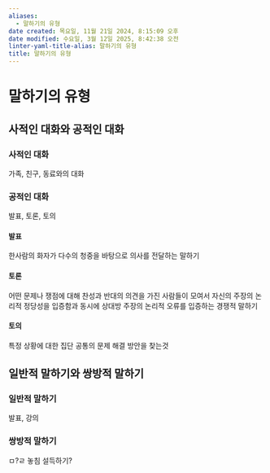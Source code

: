 ```yaml
---
aliases:
  - 말하기의 유형
date created: 목요일, 11월 21일 2024, 8:15:09 오후
date modified: 수요일, 3월 12일 2025, 8:42:38 오전
linter-yaml-title-alias: 말하기의 유형
title: 말하기의 유형
---
```


# 말하기의 유형

## 사적인 대화와 공적인 대화

### 사적인 대화

가족, 친구, 동료와의 대화

### 공적인 대화

발표, 토론, 토의

#### 발표

한사람의 화자가 다수의 청중을 바탕으로 의사를 전달하는 말하기

#### 토론

어떤 문제나 쟁점에 대해 찬성과 반대의 의견을 가진 사람들이 모여서 자신의 주장의 논리적 정당성을 입증함과 동시에 상대방 주장의 논리적 오류를 입증하는 경쟁적 말하기

#### 토의

특정 상황에 대한 집단 공통의 문제 해결 방안을 찾는것

## 일반적 말하기와 쌍방적 말하기

### 일반적 말하기

발표, 강의

### 쌍방적 말하기

ㅁ?ㄹ 놓침
설득하기?
